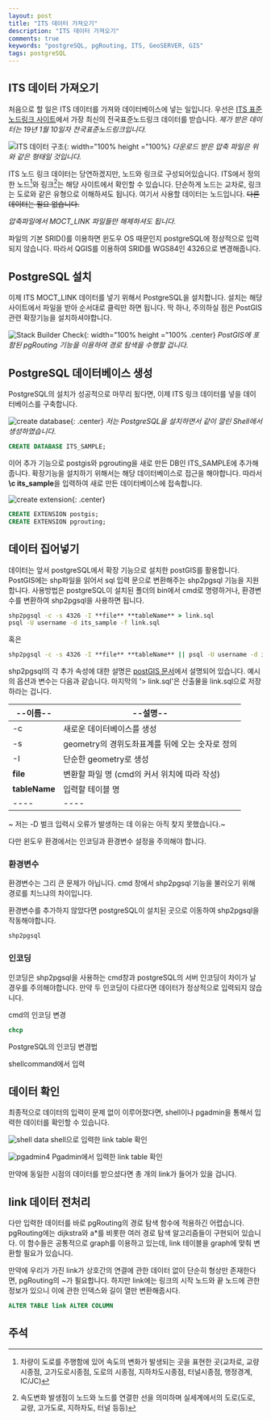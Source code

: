 ```yaml
---
layout: post
title: "ITS 데이터 가져오기"
description: "ITS 데이터 가져오기"
comments: true
keywords: "postgreSQL, pgRouting, ITS, GeoSERVER, GIS"
tags: postgreSQL
---
```


## ITS 데이터 가져오기

처음으로 할 일은 ITS 데이터를 가져와 데이터베이스에 넣는 일입니다.
우선은 [ITS 표준노드링크 사이트][ITS데이터]에서 가장 최신의 전국표준노드링크 데이터를 받습니다.
*제가 받은 데이터는 19년 1월 10일자 전국표준노드링크입니다.*

![ITS 데이터 구조](/assets/postimages/PublicTransitRouting/0_0_ITS_.png){: width="100% height ="100%}
*다운로드 받은 압축 파일은 위와 같은 형태일 것입니다.*  

ITS 노드 링크 데이터는 당연하겠지만, 노드와 링크로 구성되어있습니다.
ITS에서 정의한 노드[^1]와 링크[^2]는 해당 사이트에서 확인할 수 있습니다.
단순하게 노드는 교차로, 링크는 도로와 같은 유형으로 이해하셔도 됩니다.
여기서 사용할 데이터는 노드입니다. ~~다른 데이터는 필요 없습니다.~~

*압축파일에서 MOCT_LINK 파일들만 해제하셔도 됩니다.*  

파일의 기본 SRID()를 이용하면 윈도우 OS 때문인지 postgreSQL에 정상적으로 입력되지 않습니다.
따라서 QGIS를 이용하여 SRID를 WGS84인 4326으로 변경해줍니다.

## PostgreSQL 설치

이제 ITS MOCT_LINK 데이터를 넣기 위해서 PostgreSQL을 설치합니다.
설치는 해당 사이트에서 파일을 받아 순서대로 클릭만 하면 됩니다.
딱 하나, 주의하실 점은 PostGIS 관련 확장기능을 설치하셔야합니다.  

![Stack Builder Check](/assets/postimages/PublicTransitRouting/0_1_stack_builder.png){: width="100% height ="100% .center}
*PostGIS에 포함된 pgRouting 기능을 이용하여 경로 탐색을 수행할 겁니다.*  

## PostgreSQL 데이터베이스 생성

PostgreSQL의 설치가 성공적으로 마무리 됬다면, 이제 ITS 링크 데이터를 넣을 데이터베이스를 구축합니다.

![create database](/assets/postimages/PublicTransitRouting/0_2_shell_createdatabase.png){: .center}
*저는 PostgreSQL을 설치하면서 같이 깔린 Shell에서 생성하였습니다.*

```sql
CREATE DATABASE ITS_SAMPLE;
```

이어 추가 기능으로 postgis와 pgrouting을 새로 만든 DB인 ITS_SAMPLE에 추가해줍니다.
확장기능을 설치하기 위해서는 해당 데이터베이스로 접근을 해야합니다.
따라서 **\c its_sample**을 입력하여 새로 만든 데이터베이스에 접속합니다.

![create extension](/assets/postimages/PublicTransitRouting/0_3_shell_createextension.png){: .center}

```sql
CREATE EXTENSION postgis;
CREATE EXTENSION pgrouting;
```

## 데이터 집어넣기

데이터는 앞서 postgreSQL에서 확장 기능으로 설치한 postGIS를 활용합니다. PostGIS에는 shp파일을 읽어서 sql 입력 문으로 변환해주는 
shp2pgsql 기능을 지원합니다. 사용방법은 postgreSQL이 설치된 폴더의 bin에서 cmd로 명령하거나, 환경변수를 변환하여 shp2pgsql을 사용하면 됩니다.

```cmd
shp2pgsql -c -s 4326 -I **file** **tableName** > link.sql
psql -U username -d its_sample -f link.sql
```

혹은

```cmd
shp2pgsql -c -s 4326 -I **file** **tableName** || psql -U username -d its_sample
```

shp2pgsql의 각 추가 속성에 대한 설명은 [postGIS 문서]()에서 설명되어 있습니다. 예시의 옵션과 변수는 다음과 같습니다.
마지막의 '> link.sql'은 산출물을 link.sql으로 저장하라는 겁니다.

|--이름--|--설명--|
|-------|-------|
| -c | 새로운 데이터베이스를 생성 |
| -s | geometry의 경위도좌표계를 뒤에 오는 숫자로 정의 |
| -I | 단순한 geometry로 생성 |
| **file** | 변환할 파일 명 (cmd의 커서 위치에 따라 작성) |
| **tableName** | 입력할 테이블 명 |
| ---- | ---- |
~ 저는 -D 벌크 입력시 오류가 발생하는 데 이유는 아직 찾지 못했습니다.~

다만 윈도우 환경에서는 인코딩과 환경변수 설정을 주의해야 합니다.

### 환경변수

환경변수는 그리 큰 문제가 아닙니다. cmd 창에서 shp2pgsql 기능을 불러오기 위해 경로를 치느냐의 차이입니다.

환경변수를 추가하지 않았다면 postgreSQL이 설치된 곳으로 이동하여 shp2pgsql을 작동해야합니다.

```cmd
shp2pgsql 
```

### 인코딩

인코딩은 shp2pgsql을 사용하는 cmd창과 postgreSQL의 서버 인코딩이 차이가 날 경우를 주의해야합니다.
만약 두 인코딩이 다르다면 데이터가 정상적으로 입력되지 않습니다.

cmd의 인코딩 변경 

```cmd
chcp
```

PostgreSQL의 인코딩 변경법

shellcommand에서 입력

## 데이터 확인

최종적으로 데이터의 입력이 문제 없이 이루어졌다면, shell이나 pgadmin을 통해서 입력한 데이터를 확인할 수 있습니다.

![shell data]()
shell으로 입력한 link table 확인

![pgadmin4]()
Pgadmin에서 입력한 link table 확인

만약에 동일한 시점의 데이터를 받으셨다면 총 개의 link가 들어가 있을 겁니다.

## link 데이터 전처리

다만 입력한 데이터를 바로 pgRouting의 경로 탐색 함수에 적용하긴 어렵습니다.
pgRouting에는 dijkstra와 a*를 비롯한 여러 경로 탐색 알고리즘들이 구현되어 있습니다.
이 함수들은 공통적으로 graph를 이용하고 있는데, link 테이블을 graph에 맞춰 변환할 필요가 있습니다.

만약에 우리가 가진 link가 상호간의 연결에 관한 데이터 없이 단순히 형상만 존재한다면, pgRouting의 ~가 필요합니다.
하지만 link에는 링크의 시작 노드와 끝 노드에 관한 정보가 있으니 이에 관한 인덱스와 길이 열만 변환해줍시다.

```sql
ALTER TABLE link ALTER COLUMN 
```

## 주석

[^1]: 차량이 도로를 주행함에 있어 속도의 변화가 발생되는 곳을 표현한 곳(교차로, 교량시종점, 고가도로시종점, 도로의 시종점, 지하차도시종점, 터널시종점, 행정경계, IC/JC)
[^2]: 속도변화 발생점이 노드와 노드를 연결한 선을 의미하며 실세계에서의 도로(도로, 교량, 고가도로, 지하차도, 터널 등등)

[ITS데이터]:http://nodelink.its.go.kr/data/data01.aspx